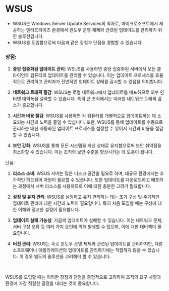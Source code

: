 # WSUS

- WSUS는 Windows Server Update Services의 약자로, 마이크로소프트에서 제공하는 엔터프라이즈 환경에서 윈도우 운영 체제와 관련된 업데이트를 관리하기 위한 솔루션입니다.
- WSUS를 도입함으로써 다음과 같은 장점과 단점을 경험할 수 있습니다.

### 장점:

1. **중앙 집중화된 업데이트 관리**: WSUS를 사용하면 중앙 집중화된 서버에서 모든 클라이언트 컴퓨터의 업데이트를 관리할 수 있습니다. 이는 업데이트 프로세스를 효율적으로 관리하고 관리자가 전반적인 업데이트 상태를 감시할 수 있음을 의미합니다.

2. **네트워크 트래픽 절감**: WSUS는 로컬 네트워크에서 업데이트를 배포하므로 외부 인터넷 대역폭을 절약할 수 있습니다. 특히 큰 조직에서는 이러한 네트워크 트래픽 감소가 중요합니다.

3. **시간과 비용 절감**: WSUS를 사용하면 각 컴퓨터를 개별적으로 업데이트하는 데 소요되는 시간과 노력을 줄일 수 있습니다. 또한, WSUS를 통해 업데이트를 수동으로 관리하는 대신 자동화된 업데이트 프로세스를 설정할 수 있어서 시간과 비용을 절감할 수 있습니다.

4. **보안 강화**: WSUS를 통해 모든 시스템을 최신 상태로 유지함으로써 보안 취약점을 최소화할 수 있습니다. 이는 조직의 보안 수준을 향상시키는 데 도움이 됩니다.

단점:

1. **리소스 소비**: WSUS 서버는 많은 디스크 공간을 필요로 하며, 대규모 환경에서는 추가적인 하드웨어 자원이 필요할 수 있습니다. 또한 업데이트를 다운로드하고 배포하는 과정에서 서버 리소스를 사용하므로 이에 대한 충분한 고려가 필요합니다.

2. **설정 및 유지 관리**: WSUS를 설정하고 유지 관리하는 데는 초기 구성 및 주기적인 업데이트 관리에 대한 시간과 노력이 필요합니다. 특히 처음 도입할 때는 구성에 대한 이해와 정교한 설정이 필요합니다.

3. **업데이트 실패 가능성**: 가끔씩 업데이트가 실패할 수 있습니다. 이는 네트워크 문제, 서버 구성 오류 등 여러 가지 요인에 의해 발생할 수 있으며, 이에 대한 대비책이 필요합니다.

4. **버전 관리**: WSUS는 주로 윈도우 운영 체제와 관련된 업데이트를 관리하지만, 다른 소프트웨어나 애플리케이션의 업데이트를 관리하기에는 적합하지 않을 수 있습니다. 이 경우 별도의 솔루션을 고려해야 할 수 있습니다.

<br>

WSUS를 도입할 때는 이러한 장점과 단점을 종합적으로 고려하여 조직의 요구 사항과 환경에 가장 적합한 결정을 내리는 것이 중요합니다.